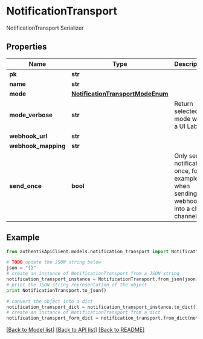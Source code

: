 # NotificationTransport

NotificationTransport Serializer

## Properties
Name | Type | Description | Notes
------------ | ------------- | ------------- | -------------
**pk** | **str** |  | [readonly] 
**name** | **str** |  | 
**mode** | [**NotificationTransportModeEnum**](NotificationTransportModeEnum.md) |  | [optional] 
**mode_verbose** | **str** | Return selected mode with a UI Label | [readonly] 
**webhook_url** | **str** |  | [optional] 
**webhook_mapping** | **str** |  | [optional] 
**send_once** | **bool** | Only send notification once, for example when sending a webhook into a chat channel. | [optional] 

## Example

```python
from authentikApiClient.models.notification_transport import NotificationTransport

# TODO update the JSON string below
json = "{}"
# create an instance of NotificationTransport from a JSON string
notification_transport_instance = NotificationTransport.from_json(json)
# print the JSON string representation of the object
print NotificationTransport.to_json()

# convert the object into a dict
notification_transport_dict = notification_transport_instance.to_dict()
# create an instance of NotificationTransport from a dict
notification_transport_form_dict = notification_transport.from_dict(notification_transport_dict)
```
[[Back to Model list]](../README.md#documentation-for-models) [[Back to API list]](../README.md#documentation-for-api-endpoints) [[Back to README]](../README.md)


